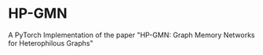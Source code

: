 # HP-GMN

A PyTorch Implementation of the paper "HP-GMN: Graph Memory Networks for Heterophilous Graphs"